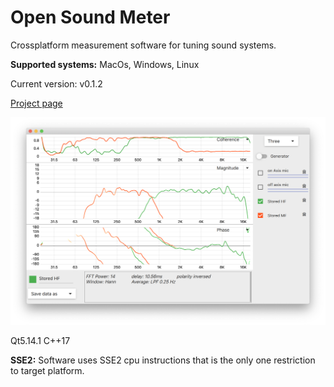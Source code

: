 # Open Sound Meter
Crossplatform measurement software for tuning sound systems.

**Supported systems:** MacOs, Windows, Linux

Current version: v0.1.2

[Project page](https://opensoundmeter.com/)

![](/docs/images/screens/v0.1.1.screen.png)

Qt5.14.1 C++17

**SSE2:** Software uses SSE2 cpu instructions that is the only one restriction to target platform.

